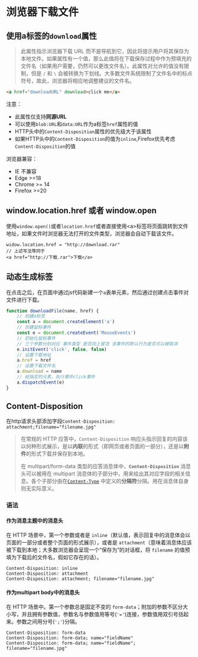 # 浏览器下载文件

## 使用a标签的`download`属性

> 此属性指示浏览器下载 URL 而不是导航到它，因此将提示用户将其保存为本地文件。如果属性有一个值，那么此值将在下载保存过程中作为预填充的文件名（如果用户需要，仍然可以更改文件名）。此属性对允许的值没有限制，但是 `/` 和 `\` 会被转换为下划线。大多数文件系统限制了文件名中的标点符号，故此，浏览器将相应地调整建议的文件名。

```html
<a href="downloadURL" download>click me</a>
```

注意：

+ 此属性仅支持**同源URL**
+ 可以使用`blob:URL`和`data:URL`作为a标签`href`属性的值
+ HTTP头中的`Content-Disposition`属性的优先级大于该属性
+ 如果HTTP头中的`Content-Disposition`的值为`inline`,Firefox优先考虑`Content-Disposition`的值

浏览器兼容：

+ IE 不兼容
+ Edge >=18
+ Chrome >= 14
+ Firefox >=20

## window.location.href 或者 window.open

使用`window.open()`或者`location.href`或者直接使用\<a>标签将页面跳转到文件地址，如果文件时浏览器无法打开的文件类型，浏览器会自动下载该文件。

```
widow.location.href = "http://download.rar"
// 上述写法等同于
<a href="http://下载.rar">下载</a>
```

## 动态生成标签

在点击之后，在页面中通过js代码新建一个`a`表单元素，然后通过创建点击事件对文件进行下载。

```js
function downloadFile(name, href) {
    // 创建a标签
    const a = document.createElement('a')
    // 创建鼠标事件
    const e = document.createEvent('MouseEvents')
    // 初始化鼠标事件
    // 三个参数分别对应 事件类型 是否向上冒泡 该事件的默认行为是否可以被取消
    e.initEvent('click', false, false)
    // 设置下载地址
    a.href = href
	// 设置下载文件名
    a.download = name
    // 给指定的元素，执行事件click事件
    a.dispatchEvent(e)
}
```

## Content-Disposition

在http请求头部添加字段`Content-Disposition: attachment;filename="filename.jpg"`

> 在常规的 HTTP 应答中，`Content-Disposition` 响应头指示回复的内容该以何种形式展示，是以**内联**的形式（即网页或者页面的一部分），还是以**附件**的形式下载并保存到本地。
>
> 在 multipart/form-data 类型的应答消息体中，**`Content-Disposition`** 消息头可以被用在 multipart 消息体的子部分中，用来给出其对应字段的相关信息。各个子部分由在[`Content-Type`](https://developer.mozilla.org/zh-CN/docs/Web/HTTP/Headers/Content-Type) 中定义的**分隔符**分隔。用在消息体自身则无实际意义。

### 语法

#### 作为消息主题中的消息头

在 HTTP 场景中，第一个参数或者是 `inline`（默认值，表示回复中的消息体会以页面的一部分或者整个页面的形式展示），或者是 `attachment`（意味着消息体应该被下载到本地；大多数浏览器会呈现一个“保存为”的对话框，将 `filename` 的值预填为下载后的文件名，假如它存在的话）。

```http
Content-Disposition: inline
Content-Disposition: attachment
Content-Disposition: attachment; filename="filename.jpg"
```

#### 作为multipart body中的消息头

在 HTTP 场景中。第一个参数总是固定不变的 `form-data`；附加的参数不区分大小写，并且拥有参数值，参数名与参数值用等号(`'='`)连接，参数值用双引号括起来。参数之间用分号(`';'`)分隔。

```http
Content-Disposition: form-data
Content-Disposition: form-data; name="fieldName"
Content-Disposition: form-data; name="fieldName"; filename="filename.jpg"
```



